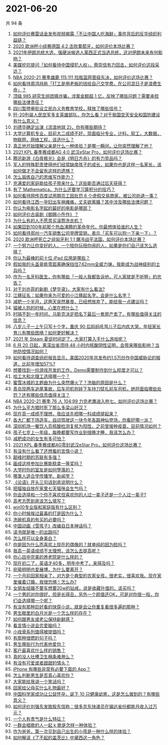 # 2021-06-20

共 94 条

<!-- BEGIN -->
<!-- 最后更新时间 Sun Jun 20 2021 12:02:06 GMT+0800 (China Standard Time) -->

1. [如何评价赛雷话金发布视频揭露「不让中国人吃海鲜」事件背后的反华组织利益链？](https://www.zhihu.com/question/465827983)
2. [2020 欧洲杯小组赛德国 4:2 击败葡萄牙，如何评价本场比赛？](https://www.zhihu.com/question/466062228)
3. [2021年伊朗总统大选，强硬派候选人莱西正式当选总统，这对伊朗未来有何影响？](https://www.zhihu.com/question/465948308)
4. [美媒挖坑提问「如何看待中国侵犯人权」，蔡崇信有力回击，如何评价这段采访？](https://www.zhihu.com/question/465932695)
5. [NBA 2020-21 赛季雄鹿 115:111
   险胜篮网晋级东决，如何评价这场比赛？](https://www.zhihu.com/question/466072954)
6. [如何看待周鸿祎称「打工是用老板的钱给自己交学费，在公司混日子是浪费生命」？](https://www.zhihu.com/question/465936066)
7. [顶级 985 研究生组团搞诈骗，涉案金额超 1
   亿，反映了哪些问题？需要承担哪些法律责任？](https://www.zhihu.com/question/465557339)
8. [四川暂停审批设立民办义务教育学校，释放了哪些信号？](https://www.zhihu.com/question/465529577)
9. [歼-20列装人民空军多支英雄部队，你怎么看？对于我国空天安全和国防建设有什么意义？](https://www.zhihu.com/question/465781827)
10. [刘德华确定出演《流浪地球 2》，你有哪些期待？](https://www.zhihu.com/question/465932631)
11. [大学计算机专业，目前大二成绩不好，现面临分专业，计科，软工，大数据，物联网，网络工程，该选什么？](https://www.zhihu.com/question/461632323)
12. [真正地开始理解父亲是什么一种体验？是哪一瞬间，让你突然理解了他？](https://www.zhihu.com/question/47606616)
13. [2021 KPL 春季赛成都AG 4:0 武汉eStar
    Pro，如何评价这场比赛？](https://www.zhihu.com/question/466024468)
14. [腾讯新游《白夜极光》会是《明日方舟》的有力竞品吗？](https://www.zhihu.com/question/465575252)
15. [军人的特殊职责使得他们经常缺席孩子的成长，如果你也是这样一名家长，该如何做才不会留有这样的遗憾？](https://www.zhihu.com/question/462405175)
16. [怎么锻炼自己的思维写作能力？](https://www.zhihu.com/question/454559985)
17. [充满爱的家庭能给孩子带来什么？这些能否通过后天获得？](https://www.zhihu.com/question/465547566)
18. [有了 Mathematica，为什么还要学习算积分的技巧？](https://www.zhihu.com/question/465906679)
19. [如何看待网传百度试用期员工因处罚 6
    个虚假交易商家，被公司劝退一事？](https://www.zhihu.com/question/465745130)
20. [如何看待江西一孕妇出车祸瘫痪，丈夫欲离婚？其中涉及哪些法律问题？](https://www.zhihu.com/question/465900205)
21. [你认为电影名字起的最好的电影是哪部？](https://www.zhihu.com/question/464066501)
22. [如何评价古装剧《御赐小仵作》？](https://www.zhihu.com/question/457117887)
23. [为什么有的人不愿意买滚筒洗衣机？](https://www.zhihu.com/question/393287010)
24. [如果回到100年前那个热血沸腾的革命年代，你最想体验谁的人生？](https://www.zhihu.com/question/460118166)
25. [如何看待郑州一汽车销售公司举牌营销，表示「买车可以抱一下亲一下」？](https://www.zhihu.com/question/465898157)
26. [2020 欧洲杯死亡之组匈牙利 1:1
    爆冷战平法国，如何评价本场比赛？](https://www.zhihu.com/question/465967890)
27. [一个努力让你变好的人，一个陪你玩陪你闹的人，如果是你们自己该怎么选择？](https://www.zhihu.com/question/464726557)
28. [你认为最棒的前十位 iPad 应用是哪些？](https://www.zhihu.com/question/34453138)
29. [假如我的头盖骨能零距离确保挡住7.62mm全威力弹，我能成为战神级别的士兵吗？](https://www.zhihu.com/question/444459120)
30. [作为一名牙科医生，你有哪些「一般人我都告诉他，可人家就是不听啊」的忠告？](https://www.zhihu.com/question/56477060)
31. [对于刘亦菲的新剧《梦华录》，大家有什么看法?](https://www.zhihu.com/question/463716425)
32. [江豚征名：如果你来为可爱的小江豚起名字，会是什么名字？](https://www.zhihu.com/question/465558759)
33. [减肥一个半月，这两天突然暴食，已经想放弃了，能给我一点建议吗？](https://www.zhihu.com/question/460226695)
34. [猫被人抱的时候，心里在想什么？](https://www.zhihu.com/question/463390158)
35. [时隔不到一年时间，马斯克决定把名下最后一套房产卖了，有哪些值得关注的信息？](https://www.zhihu.com/question/465124442)
36. [八岁儿子一上午只写十个字，重庆 90
    后妈妈吼骂儿子后内疚大哭，年轻家长育儿有哪些困境？如何更好解决？](https://www.zhihu.com/question/465723069)
37. [2021 年 Steam 夏促时间定了，大家打算入手什么游戏呢？](https://www.zhihu.com/question/456973633)
38. [6 月 20 日起，离深出省须持 48
    小时内核酸阴性证明，会带来哪些影响？当地防控情况如何？](https://www.zhihu.com/question/466006647)
39. [如何看待调查组织报告显示，美国2020年共发布约1.5万炒作中国威胁论的报道，比前年增加57%?](https://www.zhihu.com/question/465877952)
40. [想要找到一份游戏开发的工作，Demo需要制作到什么程度才可以？](https://www.zhihu.com/question/458749690)
41. [哈工大和北理工选择哪一个？](https://www.zhihu.com/question/329076452)
42. [蜜雪冰城的主题曲为什么突然爆火了？洗脑的原因是什么？](https://www.zhihu.com/question/464996660)
43. [青岛现两车追尾事故，后车司机抱娃下车持刀猛扎前车司机，她将面临哪些处罚？还有哪些信息值得关注？](https://www.zhihu.com/question/465539331)
44. [NBA 2020-21 赛季 76 人 104:99
    力克老鹰进入抢七，如何评价这场比赛？](https://www.zhihu.com/question/465879543)
45. [为什么平方腊时死了那么多梁山好汉？](https://www.zhihu.com/question/459476694)
46. [现在高一成绩不理想，我应该先把哪一科成绩提起来？](https://www.zhihu.com/question/460555751)
47. [各大厂都下场造车，自动驾驶这一块今年各路神仙登场，你看好哪一派？](https://www.zhihu.com/question/449638288)
48. [深圳机场一餐饮人员核酸检测复核为阳性，之前曾接种疫苗，目前情况如何？](https://www.zhihu.com/question/465742318)
49. [孩子七岁上一年级，每晚都要写作业到很晚才睡，我该怎么办？](https://www.zhihu.com/question/453264257)
50. [减肥成功的女生有多可怕？](https://www.zhihu.com/question/286406704)
51. [2021 KPL 春季赛成都AG零封武汉eStar
    Pro，如何评价这场比赛？](https://www.zhihu.com/question/466022827)
52. [有没有什么看了还想看的言情小说？](https://www.zhihu.com/question/348095356)
53. [颠峰时期的苏联有多强？](https://www.zhihu.com/question/35905985)
54. [画成这样参加比赛能稳拿一等奖吗？](https://www.zhihu.com/question/460339045)
55. [大学时你的室友是如何堕落的？](https://www.zhihu.com/question/351402740)
56. [哪类人适合学传播学、新闻学？](https://www.zhihu.com/question/358819557)
57. [《论语》开头三句话到底说明什么？](https://www.zhihu.com/question/458542584)
58. [把猫独自放在家里七天猫咪会生气吗？](https://www.zhihu.com/question/297157565)
59. [你会选择和一个你不喜欢但喜欢你的人过一辈子还是一个人过一辈子?](https://www.zhihu.com/question/461105913)
60. [高考志愿到底该怎么填写？](https://www.zhihu.com/question/409122324)
61. [win10专业版和家庭版有什么区别？](https://www.zhihu.com/question/51633999)
62. [你小时候挨过最毒的打是因为什么？](https://www.zhihu.com/question/387847644)
63. [洗碗机真的有买的必要吗？](https://www.zhihu.com/question/460686191)
64. [中国动画《雪孩子》改编自日本神话吗？](https://www.zhihu.com/question/465234646)
65. [读书就是唯一的出路吗?](https://www.zhihu.com/question/461143396)
66. [怎么样可以全身美白？](https://www.zhihu.com/question/24969320)
67. [你是因为什么而喜欢上现在的偶像的？就单纯的因为脸吗？](https://www.zhihu.com/question/457095758)
68. [我高一英语成绩不太理想，该怎么去提高呢？](https://www.zhihu.com/question/463008113)
69. [你心目中完美的养老院是什么样的？](https://www.zhihu.com/question/403290284)
70. [现在初二了，英语才40多，明年中考了，来得及吗？](https://www.zhihu.com/question/463442997)
71. [宛瑜明明也爱展博，为什么要离开？](https://www.zhihu.com/question/443423809)
72. [一个月前回家相亲了，对方是个典型的农家女孩，很老实，很喜欢我。现在家里催着订婚，我很恐惧！怎么办?](https://www.zhihu.com/question/465677410)
73. [女朋友结婚不要车想要20w的钻戒，说是收藏升值的，该买吗？](https://www.zhihu.com/question/460481721)
74. [一个男的对你很好，但是长得丑，另外一个颜值还OK，可是对你很一般，你们会选择哪一个呢？](https://www.zhihu.com/question/463039719)
75. [有没有那种巨好看的快穿小说，就是会让你重复看很多遍的那种？](https://www.zhihu.com/question/384160568)
76. [男生眼里的白月光是一个怎么样的存在？](https://www.zhihu.com/question/277228908)
77. [如何跟男友或老公保持新鲜感？](https://www.zhihu.com/question/323121337)
78. [看言情小说会恋爱脑吗？](https://www.zhihu.com/question/459727415)
79. [小戏骨系列值得被提倡吗？](https://www.zhihu.com/question/354286546)
80. [有那种很燃的句子吗？](https://www.zhihu.com/question/457916101)
81. [男生哪些行为代表他爱你？](https://www.zhihu.com/question/460665781)
82. [客户最喜欢什么样的销售？](https://www.zhihu.com/question/379701960)
83. [真的没人吐槽卫生棉条难用么？](https://www.zhihu.com/question/300142490)
84. [有没有可爱或者甜甜的情头？](https://www.zhihu.com/question/391413854)
85. [iPhone 有哪些非常有必要下载的 App？](https://www.zhihu.com/question/28306141)
86. [怎么判断男生是否真心喜欢你？](https://www.zhihu.com/question/431695365)
87. [大家能给我讲一个笑话吗？](https://www.zhihu.com/question/464776360)
88. [回家给父母买什么礼物最好？](https://www.zhihu.com/question/19553791)
89. [中国科学家成功让公鼠怀孕，诞下 10
    只健康幼崽，这是怎么做到的？有哪些意义？](https://www.zhihu.com/question/465862552)
90. [如何评价刘强东发致股东信称：很多京东快递员在偏远省份都能月收入过万元？](https://www.zhihu.com/question/465738678)
91. [一个人有贵气是什么特征？](https://www.zhihu.com/question/61071183)
92. [一群会唱歌的人一起 k 歌是怎样一种体验？](https://www.zhihu.com/question/34563032)
93. [作为爸爸，第一次见到自己出生的小孩是一种什么样的体验？](https://www.zhihu.com/question/352453251)
94. [如何解读《了不起的盖茨比》中黛西这一角色？](https://www.zhihu.com/question/464349748)

<!-- END -->
